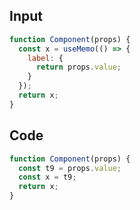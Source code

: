 
## Input

```javascript
function Component(props) {
  const x = useMemo(() => {
    label: {
      return props.value;
    }
  });
  return x;
}

```

## Code

```javascript
function Component(props) {
  const t9 = props.value;
  const x = t9;
  return x;
}

```
      